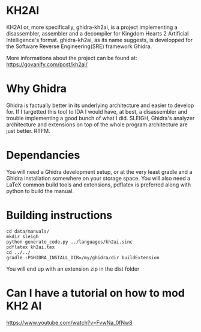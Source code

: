 KH2AI
=====

KH2AI or, more specifically, ghidra-kh2ai, is a project implementing a
disassembler, assembler and a decompiler for Kingdom Hearts 2 
Artificial Intelligence's format. 
ghidra-kh2ai, as its name suggests, is developped for the Software Reverse
Engineering(SRE) framework Ghidra.

More informations about the project can be found at: https://govanify.com/post/kh2ai/

# Why Ghidra

Ghidra is factually better in its underlying architecture and easier to develop
for. If I targetted this tool to IDA I would have, at best, a disassembler and
trouble implementing a good bunch of what I did. SLEIGH, Ghidra's analyzer
architecture and extensions on top of the whole program architecture are just
better. RTFM.

# Dependancies

You will need a Ghidra development setup, or at the very least gradle and a
Ghidra installation somewhere on your storage space. You will also need a LaTeX
common build tools and extensions, pdflatex is preferred along with python to
build the manual.

# Building instructions

```
cd data/manuals/
mkdir sleigh
python generate_code.py ../languages/kh2ai.sinc
pdflatex kh2ai.tex
cd ../../
gradle -PGHIDRA_INSTALL_DIR=/my/ghidra/dir buildExtension
```

You will end up with an extension zip in the dist folder

# Can I have a tutorial on how to mod KH2 AI

https://www.youtube.com/watch?v=FvwNa_0fNw8

